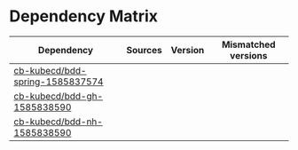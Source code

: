 # Dependency Matrix

Dependency | Sources | Version | Mismatched versions
---------- | ------- | ------- | -------------------
[cb-kubecd/bdd-spring-1585837574](https://github.com/cb-kubecd/bdd-spring-1585837574.git) |  | []() | 
[cb-kubecd/bdd-gh-1585838590](https://github.com/cb-kubecd/bdd-gh-1585838590.git) |  | []() | 
[cb-kubecd/bdd-nh-1585838590](https://github.com/cb-kubecd/bdd-nh-1585838590.git) |  | []() | 
